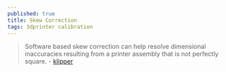 ```yaml
---
published: true
title: Skew Correction
tags: 3dprinter calibration
---
```

> Software based skew correction can help resolve dimensional inaccuracies resulting from a printer assembly that is not perfectly square. - [klipper](https://www.klipper3d.org/Skew_Correction.html)